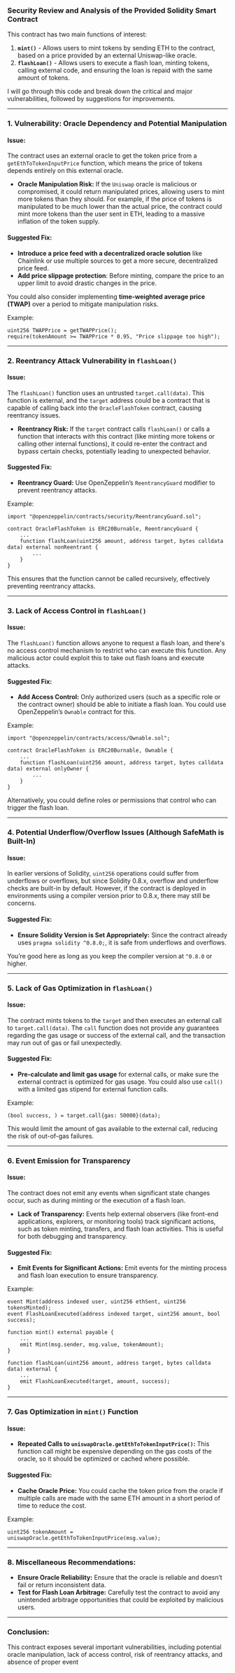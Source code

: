 ### Security Review and Analysis of the Provided Solidity Smart Contract

This contract has two main functions of interest: 

1. **`mint()`** - Allows users to mint tokens by sending ETH to the contract, based on a price provided by an external Uniswap-like oracle.
2. **`flashLoan()`** - Allows users to execute a flash loan, minting tokens, calling external code, and ensuring the loan is repaid with the same amount of tokens.

I will go through this code and break down the critical and major vulnerabilities, followed by suggestions for improvements.

---

### 1. **Vulnerability: Oracle Dependency and Potential Manipulation**

#### Issue:
The contract uses an external oracle to get the token price from a `getEthToTokenInputPrice` function, which means the price of tokens depends entirely on this external oracle. 

- **Oracle Manipulation Risk:** If the `Uniswap` oracle is malicious or compromised, it could return manipulated prices, allowing users to mint more tokens than they should. For example, if the price of tokens is manipulated to be much lower than the actual price, the contract could mint more tokens than the user sent in ETH, leading to a massive inflation of the token supply.

#### Suggested Fix:
- **Introduce a price feed with a decentralized oracle solution** like Chainlink or use multiple sources to get a more secure, decentralized price feed.
- **Add price slippage protection**: Before minting, compare the price to an upper limit to avoid drastic changes in the price.
  
You could also consider implementing **time-weighted average price (TWAP)** over a period to mitigate manipulation risks.

Example:
```solidity
uint256 TWAPPrice = getTWAPPrice();
require(tokenAmount >= TWAPPrice * 0.95, "Price slippage too high");
```

---

### 2. **Reentrancy Attack Vulnerability in `flashLoan()`**

#### Issue:
The `flashLoan()` function uses an untrusted `target.call(data)`. This function is external, and the `target` address could be a contract that is capable of calling back into the `OracleFlashToken` contract, causing reentrancy issues.

- **Reentrancy Risk:** If the `target` contract calls `flashLoan()` or calls a function that interacts with this contract (like minting more tokens or calling other internal functions), it could re-enter the contract and bypass certain checks, potentially leading to unexpected behavior.

#### Suggested Fix:
- **Reentrancy Guard:** Use OpenZeppelin’s `ReentrancyGuard` modifier to prevent reentrancy attacks.

Example:
```solidity
import "@openzeppelin/contracts/security/ReentrancyGuard.sol";

contract OracleFlashToken is ERC20Burnable, ReentrancyGuard {
    ...
    function flashLoan(uint256 amount, address target, bytes calldata data) external nonReentrant {
        ...
    }
}
```

This ensures that the function cannot be called recursively, effectively preventing reentrancy attacks.

---

### 3. **Lack of Access Control in `flashLoan()`**

#### Issue:
The `flashLoan()` function allows anyone to request a flash loan, and there's no access control mechanism to restrict who can execute this function. Any malicious actor could exploit this to take out flash loans and execute attacks.

#### Suggested Fix:
- **Add Access Control:** Only authorized users (such as a specific role or the contract owner) should be able to initiate a flash loan. You could use OpenZeppelin’s `Ownable` contract for this.

Example:
```solidity
import "@openzeppelin/contracts/access/Ownable.sol";

contract OracleFlashToken is ERC20Burnable, Ownable {
    ...
    function flashLoan(uint256 amount, address target, bytes calldata data) external onlyOwner {
        ...
    }
}
```

Alternatively, you could define roles or permissions that control who can trigger the flash loan.

---

### 4. **Potential Underflow/Overflow Issues (Although SafeMath is Built-In)**

#### Issue:
In earlier versions of Solidity, `uint256` operations could suffer from underflows or overflows, but since Solidity 0.8.x, overflow and underflow checks are built-in by default. However, if the contract is deployed in environments using a compiler version prior to 0.8.x, there may still be concerns.

#### Suggested Fix:
- **Ensure Solidity Version is Set Appropriately:** Since the contract already uses `pragma solidity ^0.8.0;`, it is safe from underflows and overflows.

You’re good here as long as you keep the compiler version at `^0.8.0` or higher.

---

### 5. **Lack of Gas Optimization in `flashLoan()`**

#### Issue:
The contract mints tokens to the `target` and then executes an external call to `target.call(data)`. The `call` function does not provide any guarantees regarding the gas usage or success of the external call, and the transaction may run out of gas or fail unexpectedly.

#### Suggested Fix:
- **Pre-calculate and limit gas usage** for external calls, or make sure the external contract is optimized for gas usage. You could also use `call()` with a limited gas stipend for external function calls.

Example:
```solidity
(bool success, ) = target.call{gas: 50000}(data);
```

This would limit the amount of gas available to the external call, reducing the risk of out-of-gas failures.

---

### 6. **Event Emission for Transparency**

#### Issue:
The contract does not emit any events when significant state changes occur, such as during minting or the execution of a flash loan.

- **Lack of Transparency:** Events help external observers (like front-end applications, explorers, or monitoring tools) track significant actions, such as token minting, transfers, and flash loan activities. This is useful for both debugging and transparency.

#### Suggested Fix:
- **Emit Events for Significant Actions:** Emit events for the minting process and flash loan execution to ensure transparency.

Example:
```solidity
event Mint(address indexed user, uint256 ethSent, uint256 tokensMinted);
event FlashLoanExecuted(address indexed target, uint256 amount, bool success);

function mint() external payable {
    ...
    emit Mint(msg.sender, msg.value, tokenAmount);
}

function flashLoan(uint256 amount, address target, bytes calldata data) external {
    ...
    emit FlashLoanExecuted(target, amount, success);
}
```

---

### 7. **Gas Optimization in `mint()` Function**

#### Issue:
- **Repeated Calls to `uniswapOracle.getEthToTokenInputPrice()`:** This function call might be expensive depending on the gas costs of the oracle, so it should be optimized or cached where possible.

#### Suggested Fix:
- **Cache Oracle Price:** You could cache the token price from the oracle if multiple calls are made with the same ETH amount in a short period of time to reduce the cost.

Example:
```solidity
uint256 tokenAmount = uniswapOracle.getEthToTokenInputPrice(msg.value);
```

---

### 8. **Miscellaneous Recommendations:**

- **Ensure Oracle Reliability:** Ensure that the oracle is reliable and doesn’t fail or return inconsistent data.
- **Test for Flash Loan Arbitrage:** Carefully test the contract to avoid any unintended arbitrage opportunities that could be exploited by malicious users.
  
---

### Conclusion:

This contract exposes several important vulnerabilities, including potential oracle manipulation, lack of access control, risk of reentrancy attacks, and absence of proper event